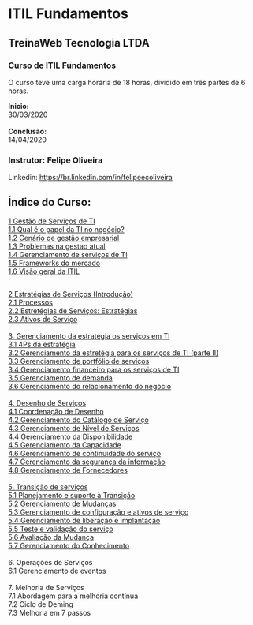 # ITIL Fundamentos

## TreinaWeb Tecnologia LTDA

### Curso de ITIL Fundamentos 
O curso teve uma carga horária de 18 horas, dividido em três partes de 6 horas.<br>

 **Inicio:** <br> 30/03/2020<br><br> **Conclusão:**<br>14/04/2020

### Instrutor: Felipe Oliveira
Linkedin: https://br.linkedin.com/in/felipeecoliveira

## Índice do Curso:

[1 Gestão de Serviços de TI](https://github.com/RobsonVinicius/ITIL-Fundamentos/blob/master/ITIL%20-%20Fundamentos%20(Treinaweb)/1.Gestao-de-servicos-de-TI.md#1-gest%C3%A3o-de-servi%C3%A7os-de-ti)<br>
[1.1 Qual é o papel da TI no negócio?](https://github.com/RobsonVinicius/ITIL-Fundamentos/blob/master/ITIL%20-%20Fundamentos%20(Treinaweb)/1.Gestao-de-servicos-de-TI.md#11-qual-%C3%A9-o-papel-da-ti-no-neg%C3%B3cio)<br>
[1.2 Cenário de gestão empresarial](https://github.com/RobsonVinicius/ITIL-Foundation/blob/master/ITIL%20-%20Fundamentos%20(Treinaweb)/1.Gestao-de-servicos-de-TI.md#12-cen%C3%A1rio-de-gest%C3%A3o-empresarial)<br>
[1.3 Problemas na gestao atual](https://github.com/RobsonVinicius/ITIL-Foundation/blob/master/ITIL%20-%20Fundamentos%20(Treinaweb)/1.Gestao-de-servicos-de-TI.md#13-problemas-na-gest%C3%A3o-atual)<br>
[1.4 Gerenciamento de serviços de TI](https://github.com/RobsonVinicius/ITIL-Foundation/blob/master/ITIL%20-%20Fundamentos%20(Treinaweb)/1.Gestao-de-servicos-de-TI.md#14-gerenciamento-de-servi%C3%A7os-de-ti)<br>
[1.5 Frameworks do mercado](https://github.com/RobsonVinicius/ITIL-Foundation/blob/master/ITIL%20-%20Fundamentos%20(Treinaweb)/1.Gestao-de-servicos-de-TI.md#15-frameworks-do-mercado)<br>
[1.6 Visão geral da ITIL](https://github.com/RobsonVinicius/ITIL-Foundation/blob/master/ITIL%20-%20Fundamentos%20(Treinaweb)/1.Gestao-de-servicos-de-TI.md#16-vis%C3%A3o-geral-da-itil)<br>
##
[2 Estratégias de Serviços (Introdução)](https://github.com/RobsonVinicius/ITIL-Foundation/blob/master/ITIL%20-%20Fundamentos%20(Treinaweb)/2.Estrategias-de-servicos.md#2-estrat%C3%A9gia-de-servi%C3%A7os)<br>
[2.1 Processos](https://github.com/RobsonVinicius/ITIL-Foundation/blob/master/ITIL%20-%20Fundamentos%20(Treinaweb)/2.Estrategias-de-servicos.md#21-estrat%C3%A9gia-de-servi%C3%A7os-processos)<br>
[2.2 Estretégias de Serviços: Estratégias](https://github.com/RobsonVinicius/ITIL-Foundation/blob/master/ITIL%20-%20Fundamentos%20(Treinaweb)/2.Estrategias-de-servicos.md#22-estrat%C3%A9gia-de-servi%C3%A7os-estrat%C3%A9gia)<br>
[2.3 Ativos de Serviço](https://github.com/RobsonVinicius/ITIL-Foundation/blob/master/ITIL%20-%20Fundamentos%20(Treinaweb)/2.Estrategias-de-servicos.md#23-estrat%C3%A9gia-de-servi%C3%A7os--ativos-de-servi%C3%A7os)<br><br>
[3. Gerenciamento da estratégia os serviços em TI](https://github.com/RobsonVinicius/ITIL-Foundation/blob/master/ITIL%20-%20Fundamentos%20(Treinaweb)/3.Gerenciamento-da-estrategia-para-os-servicos-de-ti.md#3-gerenciamento-da-estrat%C3%A9gia-para-os-servi%C3%A7os-de-ti)<br>
[3.1 4Ps da estratégia](https://github.com/RobsonVinicius/ITIL-Foundation/blob/master/ITIL%20-%20Fundamentos%20(Treinaweb)/3.Gerenciamento-da-estrategia-para-os-servicos-de-ti.md#31--4-ps-da-estrat%C3%A9gia)<br>
[3.2 Gerenciamento da estretégia para os serviços de TI (parte II)](https://github.com/RobsonVinicius/ITIL-Foundation/blob/master/ITIL%20-%20Fundamentos%20(Treinaweb)/3.Gerenciamento-da-estrategia-para-os-servicos-de-ti.md#32-gerenciamento-da-estrat%C3%A9gia-para-os-servi%C3%A7os-de-ti-parte-ii)<br>
[3.3 Gerenciamento de portfólio de serviços](https://github.com/RobsonVinicius/ITIL-Foundation/blob/master/ITIL%20-%20Fundamentos%20(Treinaweb)/3.Gerenciamento-da-estrategia-para-os-servicos-de-ti.md#33-gerenciamento-do-portf%C3%B3lio-de-servi%C3%A7os)<br>
[3.4 Gerenciamento financeiro para os serviços de TI](https://github.com/RobsonVinicius/ITIL-Foundation/blob/master/ITIL%20-%20Fundamentos%20(Treinaweb)/3.Gerenciamento-da-estrategia-para-os-servicos-de-ti.md#34-gerenciamento-financeiro-para-os-servi%C3%A7os-de-ti)<br>
[3.5 Gerenciamento de demanda](https://github.com/RobsonVinicius/ITIL-Foundation/blob/master/ITIL%20-%20Fundamentos%20(Treinaweb)/3.Gerenciamento-da-estrategia-para-os-servicos-de-ti.md#35-gerenciamento-da-demanda)<br>
[3.6 Gerenciamento do relacionamento do negócio](https://github.com/RobsonVinicius/ITIL-Foundation/blob/master/ITIL%20-%20Fundamentos%20(Treinaweb)/3.Gerenciamento-da-estrategia-para-os-servicos-de-ti.md#36-gerenciamento-do-relacionamento-com-o-neg%C3%B3cio)<br><br>
[4. Desenho de Serviços](https://github.com/RobsonVinicius/ITIL-Foundation/blob/master/ITIL%20-%20Fundamentos%20(Treinaweb)/4.Desenho-de-servicos.md#4-desenho-de-servi%C3%A7os)<br>
[4.1 Coordenação de Desenho](https://github.com/RobsonVinicius/ITIL-Foundation/blob/master/ITIL%20-%20Fundamentos%20(Treinaweb)/4.Desenho-de-servicos.md#41-coordena%C3%A7%C3%A3o-de-desenho)<br>
[4.2 Gerenciamento do Catálogo de Serviço](https://github.com/RobsonVinicius/ITIL-Foundation/blob/master/ITIL%20-%20Fundamentos%20(Treinaweb)/4.Desenho-de-servicos.md#42-gerenciamento-do-cat%C3%A1logo-de-servi%C3%A7o)<br>
[4.3 Gerenciamento de Nível de Serviços](https://github.com/RobsonVinicius/ITIL-Foundation/blob/master/ITIL%20-%20Fundamentos%20(Treinaweb)/4.Desenho-de-servicos.md#43-gerenciamento-de-n%C3%ADvel-de-servi%C3%A7os)<br>
[4.4 Gerenciamento da Disponibilidade](https://github.com/RobsonVinicius/ITIL-Foundation/blob/master/ITIL%20-%20Fundamentos%20(Treinaweb)/4.Desenho-de-servicos.md#44-gerenciamento-da-disponibilidade)<br>
[4.5 Gerenciamento da Capacidade](https://github.com/RobsonVinicius/ITIL-Foundation/blob/master/ITIL%20-%20Fundamentos%20(Treinaweb)/4.Desenho-de-servicos.md#45-gerenciamento-da-capacidade)<br>
[4.6 Gerenciamento de continuidade do serviço](https://github.com/RobsonVinicius/ITIL-Foundation/blob/master/ITIL%20-%20Fundamentos%20(Treinaweb)/4.Desenho-de-servicos.md#46-gerenciamento-de-continuidade-do-servi%C3%A7o)<br>
[4.7 Gerenciamento da segurança da informação](https://github.com/RobsonVinicius/ITIL-Foundation/blob/master/ITIL%20-%20Fundamentos%20(Treinaweb)/4.Desenho-de-servicos.md#47-gerenciamento-da-seguran%C3%A7a-da-informa%C3%A7%C3%A3o)<br>
[4.8 Gerenciamento de Fornecedores](https://github.com/RobsonVinicius/ITIL-Foundation/blob/master/ITIL%20-%20Fundamentos%20(Treinaweb)/4.Desenho-de-servicos.md#48-gerenciamento-de-fornecedores)<br><br>
[5. Transição de serviços](https://github.com/RobsonVinicius/ITIL-Foundation/blob/master/ITIL%20-%20Fundamentos%20(Treinaweb)/5.Transicao-de-servicos.md#5-transi%C3%A7%C3%A3o-de-servi%C3%A7os)<br>
[5.1 Planejamento e suporte à Transição](https://github.com/RobsonVinicius/ITIL-Foundation/blob/master/ITIL%20-%20Fundamentos%20(Treinaweb)/5.Transicao-de-servicos.md#51-planejamento-e-suporte-%C3%A0-transi%C3%A7%C3%A3o)<br>
[5.2 Gerenciamento de Mudanças](https://github.com/RobsonVinicius/ITIL-Foundation/blob/master/ITIL%20-%20Fundamentos%20(Treinaweb)/5.Transicao-de-servicos.md#52-gerenciamento-de-mudan%C3%A7as)<br>
[5.3 Gerenciamento de configuração e ativos de serviço](https://github.com/RobsonVinicius/ITIL-Foundation/blob/master/ITIL%20-%20Fundamentos%20(Treinaweb)/5.Transicao-de-servicos.md#53-gerenciamento-de-configura%C3%A7%C3%A3o-e-ativos-de-servi%C3%A7o)<br>
[5.4 Gerenciamento de liberação e implantação](https://github.com/RobsonVinicius/ITIL-Foundation/blob/master/ITIL%20-%20Fundamentos%20(Treinaweb)/5.Transicao-de-servicos.md#54-gerenciamento-de-libera%C3%A7%C3%A3o-e-implanta%C3%A7%C3%A3o)<br>
[5.5 Teste e validação do serviço](https://github.com/RobsonVinicius/ITIL-Foundation/blob/master/ITIL%20-%20Fundamentos%20(Treinaweb)/5.Transicao-de-servicos.md#55-teste-e-valida%C3%A7%C3%A3o-do-servi%C3%A7o)<br>
[5.6 Avaliação da Mudança](https://github.com/RobsonVinicius/ITIL-Foundation/blob/master/ITIL%20-%20Fundamentos%20(Treinaweb)/5.Transicao-de-servicos.md#56-avalia%C3%A7%C3%A3o-da-mudan%C3%A7a)<br>
[5.7 Gerenciamento do Conhecimento](https://github.com/RobsonVinicius/ITIL-Foundation/blob/master/ITIL%20-%20Fundamentos%20(Treinaweb)/5.Transicao-de-servicos.md#57-gerenciamento-do-conhecimento)<br><br>
6. Operações de Serviços<br>
6.1 Gerenciamento de eventos<br><br>
7. Melhoria de Serviços<br>
7.1 Abordagem para a melhoria contínua<br>
7.2 Ciclo de Deming<br>
7.3 Melhoria em 7 passos<br>
